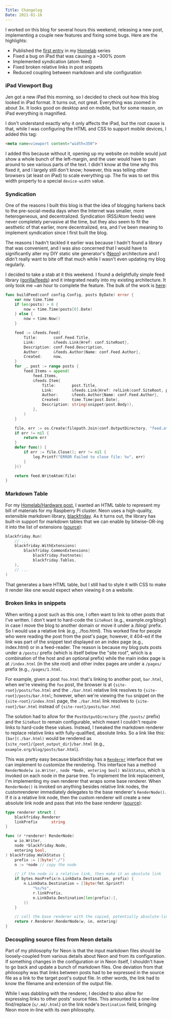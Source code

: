 ```yaml
---
Title: Changelog
Date: 2021-01-16
---
```


I worked on this blog for several hours this weekend, releasing a new post,
implementing a couple new features and fixing some bugs. Here are the
highlights:

* Published the [first entry][0] in my [Homelab][1] series
* Fixed a bug on iPad that was causing a ~300% zoom
* Implemented syndication (atom feed)
* Fixed broken relative links in post snippets
* Reduced coupling between markdown and site configuration

<!-- more -->

### iPad Viewport Bug

Jen got a new iPad this morning, so I decided to check out how this blog looked
in iPad format. It turns out, not great. Everything was zoomed in about 3x. It
looks good on desktop and on mobile, but for some reason, on iPad everything is
magnified.

I don't understand exactly why it only affects the iPad, but the root cause is
that, while I was configuring the HTML and CSS to support mobile devices, I
added this tag:

```html
<meta name=viewport content="width=350">
```

I added this because without it, opening up my website on mobile would just
show a whole bunch of the left-margin, and the user would have to pan around
to see various parts of the text. I didn't know at the time why this fixed it,
and I largely still don't know; however, this was telling other browsers (at
least on iPad) to scale everything up. The fix was to set this width property
to a special `device-width` value.


### Syndication

One of the reasons I built this blog is that the idea of blogging harkens back
to the pre-social-media days when the Internet was smaller, more heterogeneous,
and decentralized. Syndication (RSS/Atom feeds) were never completely pervasive
at the time, but they also seem to fit the aesthetic of that earlier, more
decentralized, era, and I've been meaning to implement syndication since I
first built the blog.

The reasons I hadn't tackled it earlier was because I hadn't found a library
that was convenient, and I was also concerned that I would have to
significantly alter my DIY static site generator's ([Neon][2]) architecture and
I didn't really want to bite off that much while I wasn't even updating my blog
regularly.

I decided to take a stab at it this weekend. I found a delightfully simple feed
library ([gorilla/feeds][3]) and it integrated neatly into my existing
architecture. It only took me ~an hour to complete the feature. The bulk of the
work is [here][4]:

```go
func buildFeed(conf config.Config, posts ByDate) error {
	var now time.Time
	if len(posts) > 0 {
		now = time.Time(posts[0].Date)
	} else {
		now = time.Now()
	}

	feed := &feeds.Feed{
		Title:       conf.Feed.Title,
		Link:        &feeds.Link{Href: conf.SiteRoot},
		Description: conf.Feed.Description,
		Author:      &feeds.Author{Name: conf.Feed.Author},
		Created:     now,
	}
	for _, post := range posts {
		feed.Items = append(
			feed.Items,
			&feeds.Item{
				Title:       post.Title,
				Link:        &feeds.Link{Href: relLink(conf.SiteRoot, post.ID)},
				Author:      &feeds.Author{Name: conf.Feed.Author},
				Created:     time.Time(post.Date),
				Description: string(snippet(post.Body)),
			},
		)
	}

	file, err := os.Create(filepath.Join(conf.OutputDirectory, "feed.atom"))
	if err != nil {
		return err
	}
	defer func() {
		if err := file.Close(); err != nil {
			log.Printf("ERROR Failed to close file: %v", err)
		}
	}()

	return feed.WriteAtom(file)
}
```

### Markdown Table

For my [Homelab/Hardware post][0], I wanted an HTML table to represent my bill
of materials for my Raspberry Pi cluster. Neon uses a high-quality, extensible
markdown library, [blackfriday][5]. As it turns out, the library has built-in
support for markdown tables that we can enable by bitwise-OR-ing it into the
list of extensions ([source][6]):

```go
blackfriday.Run(
    // ...
    blackfriday.WithExtensions(
        blackfriday.CommonExtensions|
            blackfriday.Footnotes|
            blackfriday.Tables,
    ),
    // ...
)
```

That generates a bare HTML table, but I still had to style it with CSS to make
it render like one would expect when viewing it on a website.

### Broken links in snippets

When writing a post such as this one, I often want to link to other posts that
I've written. I don't want to hard-code the `SiteRoot` (e.g.,
example.org/blog/) in case I move the blog to another domain or move it under
a /blog/ prefix. So I would use a relative link (e.g., ./foo.html). This worked
fine for people who were reading the post from the post's page; however, it
404-ed if the link was part of the snippet text displayed on an index page
(e.g., index.html) or in a feed-reader. The reason is because my blog puts
posts under a `/posts/` prefix (which is itself below the "site root", which is
a combination of the host and an optional prefix) while the main index page is
at `/index.html` (in the site root) and other index pages are under a `/pages/`
prefix (e.g., `/pages/1.html`.

For example, given a post `foo.html` that's linking to another post,
`bar.html`, when we're viewing the `foo` post, the browser is at
`{site-root}/posts/foo.html` and the `./bar.html` relative link resolves to
`{site-root}/posts/bar.html`; however, when we're viewing the `foo` snippet on
the `{site-root}/index.html` page, the `./bar.html` link resolves to
`{site-root}/bar.html` instead of `{site-root}/posts/bar.html`

The solution had to allow for the `PostOutputDirectory` (the `/posts/` prefix)
and the `SiteRoot` to remain configurable, which meant I couldn't require
links to hard-code these values. Instead, I tweaked the markdown renderer to
replace relative links with fully-qualified, absolute links. So a link like
this: `[bar](./bar.html)` would be rendered as
`{site_root}/{post_output_dir}/bar.html` (e.g.,
`example.org/blog/posts/bar.html`).

This was pretty easy because blackfriday has a [`Renderer`][7] interface that
we can implement to customize the rendering. This interface has a method
`RenderNode(w io.Writer, node *Node, entering bool) WalkStatus`, which is
invoked on each node in the parse tree. To implement the link replacement,
I'm implementing my own renderer that wraps some base renderer. When
`RenderNode()` is invoked on anything besides relative link nodes, the
customrenderer immediately delegates to the base renderer's `RenderNode()`. If
it *is* a relative link node, then the custom renderer will create a new
absolute link node and pass that into the base renderer ([source][8]):

```go
type renderer struct {
	blackfriday.Renderer
	linkPrefix      string
}

func (r *renderer) RenderNode(
	w io.Writer,
	node *blackfriday.Node,
	entering bool,
) blackfriday.WalkStatus {
	prefix := []byte("./")
	n := *node // copy the node

    // if the node is a relative link, then make it an absolute link
	if bytes.HasPrefix(n.LinkData.Destination, prefix) {
		n.LinkData.Destination = []byte(fmt.Sprintf(
			"%s/%s",
			r.linkPrefix,
			n.LinkData.Destination[len(prefix):],
		))
	}

    // call the base renderer with the copied, potentially absolute-link, node
	return r.Renderer.RenderNode(w, &n, entering)
}
```

### Decoupling source files from Neon details

Part of my philosophy for Neon is that the input markdown files should be
loosely-coupled from various details about Neon and from its configuration. If
something changes in the configuration or in Neon itself, I shouldn't have to
go back and update a bunch of markdown files. One deviation from that
philosophy was that links between posts had to be expressed in the source file
as a link to the target post's output file. In other words, the link had to
know the filename and extension of the output file.

While I was dabbling with the renderer, I decided to also allow for expressing
links to other posts' source files. This amounted to a one-line find/replace
(`s/.md/.html`) on the link node's `Destination` field, bringing Neon more
in-line with its own philosophy.


[0]: ./homelab-part-i-hardware.md
[1]: ./homelab-intro.md
[2]: https://github.com/weberc2/neon
[3]: https://pkg.go.dev/github.com/gorilla/feeds
[4]: https://github.com/weberc2/neon/blob/9275ef8029a8325d7d1b08b011adaa6c9238b2d3/build/feed.go
[5]: https://pkg.go.dev/gopkg.in/russross/blackfriday.v2
[6]: https://github.com/weberc2/neon/blob/9275ef8029a8325d7d1b08b011adaa6c9238b2d3/build/util.go#L40-L44
[7]: https://pkg.go.dev/gopkg.in/russross/blackfriday.v2#Renderer
[8]: https://github.com/weberc2/neon/blob/9275ef8029a8325d7d1b08b011adaa6c9238b2d3/build/util.go#L64-L100

